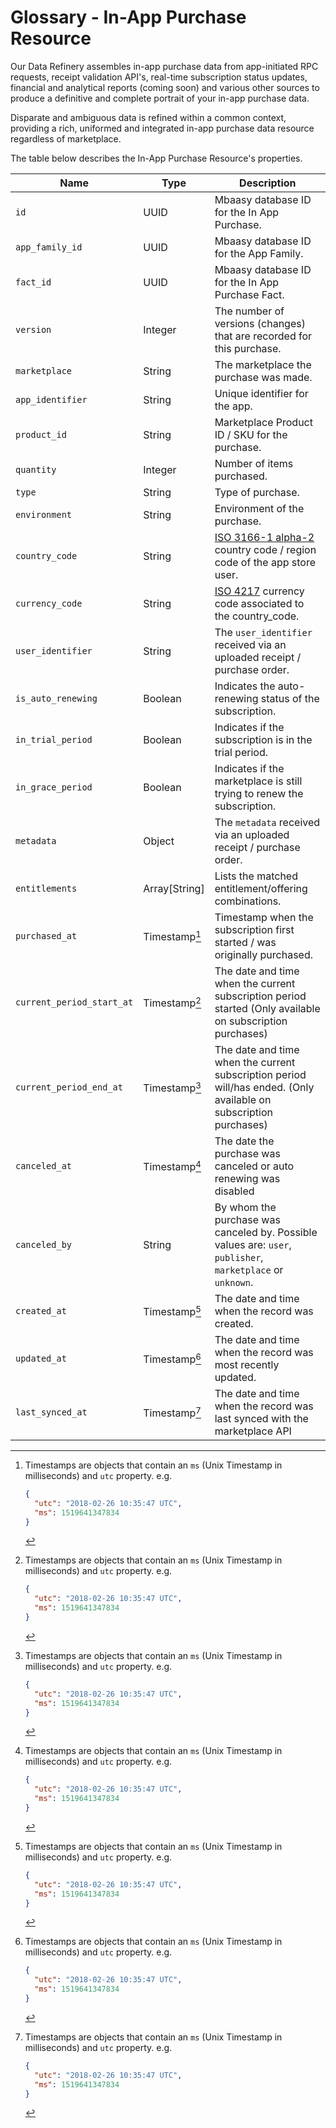 # Glossary - In-App Purchase Resource

Our Data Refinery assembles in-app purchase data from app-initiated RPC requests, receipt validation API's, real-time subscription status updates, financial and analytical reports (coming soon) and various other sources to produce a definitive and complete portrait of your in-app purchase data.

Disparate and ambiguous data is refined within a common context, providing a rich, uniformed and integrated in-app purchase data resource regardless of marketplace.

The table below describes the In-App Purchase Resource's properties.

| Name | Type | Description |
| ---- | ---- | ----------- |
| `id` | UUID | Mbaasy database ID for the In App Purchase. |
| `app_family_id` | UUID | Mbaasy database ID for the App Family. |
| `fact_id` | UUID | Mbaasy database ID for the In App Purchase Fact. |
| `version` | Integer | The number of versions (changes) that are recorded for this purchase. |
| `marketplace` | String | The marketplace the purchase was made. |
| `app_identifier` | String | Unique identifier for the app. |
| `product_id` | String | Marketplace Product ID / SKU for the purchase. |
| `quantity` | Integer | Number of items purchased. |
| `type` | String | Type of purchase. |
| `environment` | String | Environment of the purchase. |
| `country_code` | String | [ISO 3166-1 alpha-2](https://en.wikipedia.org/wiki/ISO_3166-1_alpha-2#Current_codes) country code / region code of the app store user. |
| `currency_code` | String | [ISO 4217](https://en.wikipedia.org/wiki/ISO_4217#Active_codes) currency code associated to the country_code. |
| `user_identifier` | String | The `user_identifier` received via an uploaded receipt / purchase order. |
| `is_auto_renewing` | Boolean | Indicates the auto-renewing status of the subscription. |
| `in_trial_period` | Boolean | Indicates if the subscription is in the trial period. |
| `in_grace_period` | Boolean | Indicates if the marketplace is still trying to renew the subscription. |
| `metadata` | Object | The `metadata` received via an uploaded receipt / purchase order. |
| `entitlements` | Array[String] | Lists the matched entitlement/offering combinations. |
| `purchased_at` | Timestamp[^ts] | Timestamp when the subscription first started / was originally purchased. |
| `current_period_start_at` | Timestamp[^ts] | The date and time when the current subscription period started (Only available on subscription purchases) |
| `current_period_end_at` | Timestamp[^ts] | The date and time when the current subscription period will/has ended. (Only available on subscription purchases) |
| `canceled_at` | Timestamp[^ts] | The date the purchase was canceled or auto renewing was disabled |
| `canceled_by` | String | By whom the purchase was canceled by. Possible values are: `user`, `publisher`, `marketplace` or `unknown`. |
| `created_at` | Timestamp[^ts] | The date and time when the record was created. |
| `updated_at` | Timestamp[^ts] | The date and time when the record was most recently updated. |
| `last_synced_at` | Timestamp[^ts] | The date and time when the record was last synced with the marketplace API |

[^ts]: Timestamps are objects that contain an `ms` (Unix Timestamp in milliseconds) and `utc` property. e.g.
    ```json
    {
      "utc": "2018-02-26 10:35:47 UTC",
      "ms": 1519641347834
    }
    ```

